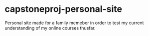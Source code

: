 # capstoneproj-personal-site

Personal site made for a family memeber in order to test my current understanding of my online courses thusfar.

